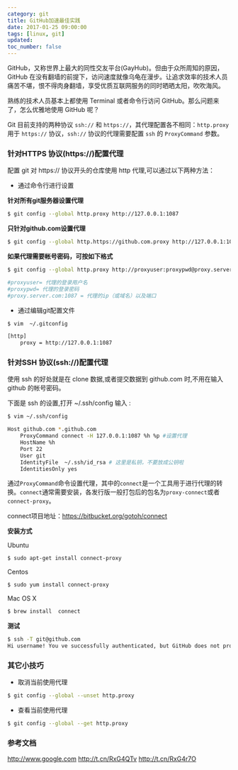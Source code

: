 ```yaml
---
category: git
title: GitHub加速最佳实践
date: 2017-01-25 09:00:00
tags: [linux, git]
updated:
toc_number: false
---
```


GitHub，又称世界上最大的同性交友平台(GayHub)。但由于众所周知的原因，GitHub 在没有翻墙的前提下，访问速度就像乌龟在漫步。让追求效率的技术人员痛苦不堪，恨不得肉身翻墙，享受优质互联网服务的同时晒晒太阳，吹吹海风。

熟练的技术人员基本上都使用 Terminal 或者命令行访问 GitHub。那么问题来了，怎么优雅地使用 GitHub 呢？

Git 目前支持的两种协议 `ssh://` 和 `https://`，其代理配置各不相同：`http.proxy`用于 `https://` 协议，`ssh://` 协议的代理需要配置 `ssh` 的 `ProxyCommand` 参数。

### 针对HTTPS 协议(https://)配置代理

配置 git 对 https:// 协议开头的仓库使用 http 代理,可以通过以下两种方法：

- 通过命令行进行设置

**针对所有git服务器设置代理**

```bash
$ git config --global http.proxy http://127.0.0.1:1087
```

**只针对github.com设置代理**

```bash
$ git config --global http.https://github.com.proxy http://127.0.0.1:1087
```

**如果代理需要帐号密码，可按如下格式**

```bash
$ git config --global http.proxy http://proxyuser:proxypwd@proxy.server.com:1087

#proxyuser= 代理的登录用户名
#proxypwd= 代理的登录密码
#proxy.server.com:1087 = 代理的ip（或域名）以及端口
```

- 通过编辑git配置文件

```bash
$ vim  ~/.gitconfig

[http]
	proxy = http://127.0.0.1:1087
```

### 针对SSH 协议(ssh://)配置代理

使用 ssh 的好处就是在 clone 数据,或者提交数据到 github.com 时,不用在输入 github 的帐号密码。

下面是 ssh 的设置,打开 ~/.ssh/config 输入 :

```bash
$ vim ~/.ssh/config

Host github.com *.github.com
    ProxyCommand connect -H 127.0.0.1:1087 %h %p #设置代理
    HostName %h
    Port 22
    User git
    IdentityFile  ~/.ssh/id_rsa # 这里是私钥，不要放成公钥啦
    IdentitiesOnly yes
```

通过`ProxyCommand`命令设置代理，其中的`connect`是一个工具用于进行代理的转换。`connect`通常需要安装，各发行版一般打包后的包名为`proxy-connect`或者`connect-proxy`。

connect项目地址：https://bitbucket.org/gotoh/connect

**安装方式**

Ubuntu

```bash
$ sudo apt-get install connect-proxy
```

Centos

```bash
$ sudo yum install connect-proxy
```

Mac OS X

```bash
$ brew install  connect
```

**测试**

```bash
$ ssh -T git@github.com
Hi username! You ve successfully authenticated, but GitHub does not provide shell access.
```

### 其它小技巧

- 取消当前使用代理

```bash
$ git config --global --unset http.proxy
```

- 查看当前使用代理

```bash
$ git config --global --get http.proxy
```

### 参考文档

http://www.google.com
http://t.cn/RxG4QTv
http://t.cn/RxG4r7O
